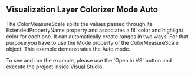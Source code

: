 ## Visualization Layer Colorizer Mode Auto
The ColorMeasureScale splits the values passed through its ExtendedPropertyName property and associates a fill color and highlight color for each one. It can automatically create ranges in two ways. For that purpose you have to use the Mode property of the ColorMeasureScale object. This example demonstrates the Auto mode.

To see and run the example, please use the 'Open in VS' button and execute the project inside Visual Studio.

[//]: <keywords:ColorMeasureScale, ShapeFillCollection, MapShapeFill, AsyncShapeFileReader>